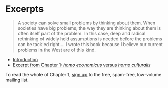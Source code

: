 
# Excerpts

> A society can solve small problems by thinking about them. 
> When societies have big problems, the way they are thinking about them is
> often itself part of the problem. In this case, deep and radical rethinking of
> widely held assumptions is needed before the problems can be tackled right....
> I wrote this book because I believe our current problems in the West 
> are of this kind.


* [Introduction](introduction.pdf)
* [Excerpt from Chapter 1: *homo economicus* versus *homo culturalis*](chapter-1-excerpt.pdf)

To read the whole of Chapter 1, [sign up](signup.md) to the free, spam-free,
low-volume mailing list.
